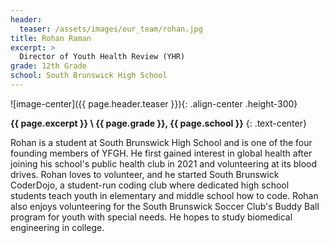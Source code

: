 ```yaml
---
header:
  teaser: /assets/images/our_team/rohan.jpg
title: Rohan Raman
excerpt: >
  Director of Youth Health Review (YHR)
grade: 12th Grade
school: South Brunswick High School
---
```


![image-center]({{ page.header.teaser }}){: .align-center .height-300}

**{{ page.excerpt }} \\
{{ page.grade }}, {{ page.school }}**
{: .text-center}

Rohan is a student at South Brunswick High School and is one of the four founding members of YFGH. He first gained interest in global health after joining his school's public health club in 2021 and volunteering at its blood drives. Rohan loves to volunteer, and he started South Brunswick CoderDojo, a student-run coding club where dedicated high school students teach youth in elementary and middle school how to code. Rohan also enjoys volunteering for the South Brunswick Soccer Club's Buddy Ball program for youth with special needs. He hopes to study biomedical engineering in college.